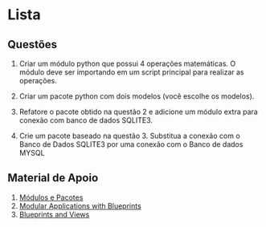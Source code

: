 # Lista

## Questões

1. Criar um módulo python que possui 4 operações matemáticas. O módulo deve ser importando em um script principal para realizar as operações. 

2. Criar um pacote python com dois modelos (você escolhe os modelos).

3. Refatore o pacote obtido na questão 2 e adicione um módulo extra para conexão com banco de dados SQLITE3.

4. Crie um pacote baseado na questão 3. Substitua a conexão com o Banco de Dados SQLITE3 por uma conexão com o Banco de dados MYSQL


## Material de Apoio

1. [Módulos e Pacotes](https://docs.python.org/pt-br/3/tutorial/modules.html)
2. [Modular Applications with Blueprints](https://flask.palletsprojects.com/en/stable/blueprints/)
3. [Blueprints and Views](https://flask.palletsprojects.com/en/stable/tutorial/views/)